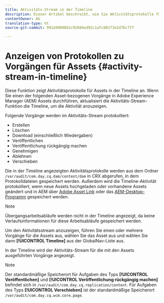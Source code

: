 ```yaml
---
title: Aktivitäts-Stream in der Timeline
description: Dieser Artikel beschreibt, wie Sie Aktivitätsprotokolle für Assets in der Timeline anzeigen können.
contentOwner: AG
translation-type: ht
source-git-commit: 991d4900862c92684ed92c1afc081f3e2d76c7ff

---
```



# Anzeigen von Protokollen zu Vorgängen für Assets {#activity-stream-in-timeline}

Diese Funktion zeigt Aktivitätsprotokolle für Assets in der Timeline an. Wenn Sie einen der folgenden Asset-bezogenen Vorgänge in Adobe Experience Manager (AEM) Assets durchführen, aktualisiert die Aktivitäts-Stream-Funktion die Timeline, um die Aktivität anzuzeigen.

Folgende Vorgänge werden im Aktivitäts-Stream protokolliert:

* Erstellen
* Löschen
* Download (einschließlich Wiedergaben)
* Veröffentlichen
* Veröffentlichung rückgängig machen
* Genehmigen
* Ablehnen
* Verschieben

Die in der Timeline angezeigten Aktivitätsprotokolle werden aus dem Ordner `/var/audit/com.day.cq.dam/content/dam` in CRX abgerufen, in dem Protokolldateien gespeichert werden. Außerdem wird die Timeline-Aktivität protokolliert, wenn neue Assets hochgeladen oder vorhandene Assets geändert und in AEM über [Adobe Asset Link](https://helpx.adobe.com/de/enterprise/using/manage-assets-using-adobe-asset-link.html) oder das [AEM-Desktop-Programm](https://docs.adobe.com/content/help/en/experience-manager-desktop-app/using/release-notes.html) gespeichert werden.

>[!NOTE]
>
>Übergangsarbeitsabläufe werden nicht in der Timeline angezeigt, da keine Verlaufsinformationen für diese Arbeitsabläufe gespeichert werden.

Um den Aktivitätsstream anzuzeigen, führen Sie einen oder mehrere Vorgänge für die Assets aus, wählen Sie das Asset aus und wählen Sie dann **[!UICONTROL Timeline]** aus der GlobalNav-Liste aus.

<!-- ![timeline-2](assets/timeline-2.png) -->

In der Timeline wird der Aktivitäts-Stream für die mit den Assets ausgeführten Vorgänge angezeigt.

<!-- ![activity_stream](assets/activity_stream.png) -->

>[!NOTE]
>
>Der standardmäßige Speicherort für Aufgaben des Typs **[!UICONTROL Veröffentlichen]** und **[!UICONTROL Veröffentlichung rückgängig machen]** befindet sich in `/var/audit/com.day.cq.replication/content`. Für Aufgaben des Typs **[!UICONTROL Verschieben]** ist der standardmäßige Speicherort `/var/audit/com.day.cq.wcm.core.page`.
